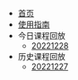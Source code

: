 - [首页](README.md)
- [使用指南](使用指南.md)
- 今日课程回放
  - [20221228](今日课程回放/20221228.md)
- 历史课程回放
  - [20221227](历史课程回放/20221227.md)
